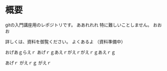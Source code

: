 # 概要
gitの入門講座用のレポジトリです。
ああれれれ
特に難しいことしません。
おおお

詳しくは、資料を御覧ください。
よくあるよ
（資料準備中）


おげあｇらえｒ
あげｒｇあえｒがえｒがえｒｇあえｒｇ

あげｒ
がえｒｇ
がえｒ